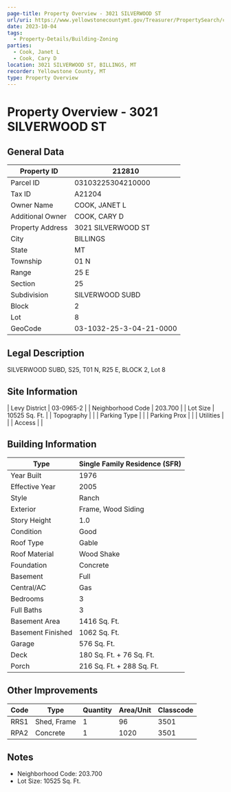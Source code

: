 ```yaml
---
page-title: Property Overview - 3021 SILVERWOOD ST
url/uri: https://www.yellowstonecountymt.gov/Treasurer/PropertySearch/csaprop.asp?propid=212810
date: 2023-10-04
tags:
  - Property-Details/Building-Zoning
parties:
  - Cook, Janet L
  - Cook, Cary D
location: 3021 SILVERWOOD ST, BILLINGS, MT
recorder: Yellowstone County, MT
type: Property Overview
---
```


# Property Overview - 3021 SILVERWOOD ST

## General Data

| Property ID        | 212810                |
|--------------------|-----------------------|
| Parcel ID          | 03103225304210000     |
| Tax ID             | A21204                |
| Owner Name         | COOK, JANET L         |
| Additional Owner   | COOK, CARY D          |
| Property Address   | 3021 SILVERWOOD ST    |
| City               | BILLINGS              |
| State              | MT                    |
| Township           | 01 N                  |
| Range              | 25 E                  |
| Section            | 25                    |
| Subdivision        | SILVERWOOD SUBD       |
| Block              | 2                     |
| Lot                | 8                     |
| GeoCode            | 03-1032-25-3-04-21-0000 |

## Legal Description

SILVERWOOD SUBD, S25, T01 N, R25 E, BLOCK 2, Lot 8

## Site Information

| Levy District      | 03-0965-2             |
| Neighborhood Code  | 203.700               |
| Lot Size           | 10525 Sq. Ft.         |
| Topography         |                        |
| Parking Type       |                        |
| Parking Prox       |                        |
| Utilities          |                        |
| Access             |                        |

## Building Information

| Type               | Single Family Residence (SFR) |
|--------------------|-------------------------------|
| Year Built         | 1976                          |
| Effective Year     | 2005                          |
| Style              | Ranch                         |
| Exterior           | Frame, Wood Siding            |
| Story Height       | 1.0                           |
| Condition          | Good                          |
| Roof Type          | Gable                         |
| Roof Material      | Wood Shake                    |
| Foundation         | Concrete                      |
| Basement           | Full                          |
| Central/AC         | Gas                           |
| Bedrooms           | 3                             |
| Full Baths         | 3                             |
| Basement Area      | 1416 Sq. Ft.                  |
| Basement Finished  | 1062 Sq. Ft.                  |
| Garage             | 576 Sq. Ft.                   |
| Deck               | 180 Sq. Ft. + 76 Sq. Ft.      |
| Porch              | 216 Sq. Ft. + 288 Sq. Ft.     |

## Other Improvements

| Code    | Type               | Quantity | Area/Unit | Classcode |
|---------|--------------------|----------|-----------|-----------|
| RRS1    | Shed, Frame        | 1        | 96        | 3501      |
| RPA2    | Concrete           | 1        | 1020      | 3501      |

## Notes

- Neighborhood Code: 203.700
- Lot Size: 10525 Sq. Ft.